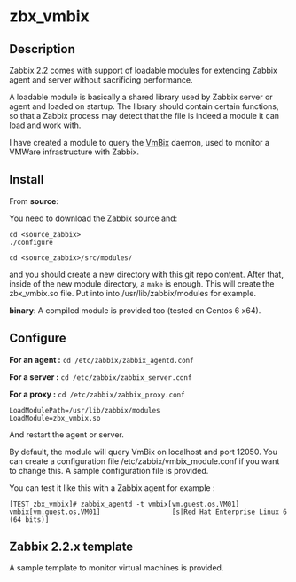 zbx_vmbix
=====================

Description
-----------
Zabbix 2.2 comes with support of loadable modules for extending Zabbix agent and server without sacrificing performance.

A loadable module is basically a shared library used by Zabbix server or agent and loaded on startup. The library should contain certain functions, so that a Zabbix process may detect that the file is indeed a module it can load and work with.

I have created a module to query the [VmBix](https://github.com/dav3860/vmbix) daemon, used to monitor a VMWare infrastructure with Zabbix.

Install
-------

From **source**:

You need to download the Zabbix source and:

```
cd <source_zabbix>
./configure

cd <source_zabbix>/src/modules/ 
```

and you should create a new directory with this git repo content. After that, inside of the new module directory, a `make` is enough. This will create the zbx_vmbix.so file. Put into into /usr/lib/zabbix/modules for example.

**binary**:
A compiled module is provided too (tested on Centos 6 x64).

Configure
---------

**For an agent :** `cd /etc/zabbix/zabbix_agentd.conf`

**For a server :** `cd /etc/zabbix/zabbix_server.conf`

**For a proxy :** `cd /etc/zabbix/zabbix_proxy.conf`

```
LoadModulePath=/usr/lib/zabbix/modules
LoadModule=zbx_vmbix.so
```

And restart the agent or server.

By default, the module will query VmBix on localhost and port 12050. You can create a configuration file /etc/zabbix/vmbix_module.conf if you want to change this. A sample configuration file is provided.

You can test it like this with a Zabbix agent for example :

```
[TEST zbx_vmbix]# zabbix_agentd -t vmbix[vm.guest.os,VM01]
vmbix[vm.guest.os,VM01]                  [s|Red Hat Enterprise Linux 6 (64 bits)]
```

Zabbix 2.2.x template
---------------------

A sample template to monitor virtual machines is provided.
